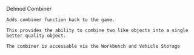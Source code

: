 Delmod Combiner

	Adds combiner function back to the game.  
	
	This provides the ability to combine two like objects into a single better quality object.  
	
	The combiner is accessable via the Workbench and Vehicle Storage
